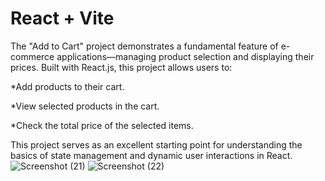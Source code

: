 
# React + Vite

The "Add to Cart" project demonstrates a fundamental feature of e-commerce applications—managing product selection and displaying their prices. Built with React.js, this project allows users to:

*Add products to their cart.

*View selected products in the cart.

*Check the total price of the selected items.

This project serves as an excellent starting point for understanding the basics of state management and dynamic user interactions in React. 
![Screenshot (21)](https://github.com/user-attachments/assets/5c26ee34-ac18-41c3-aaf5-2bae36505f42)
![Screenshot (22)](https://github.com/user-attachments/assets/bb2b2865-3de2-4485-a828-fcdbdbcad5af)
